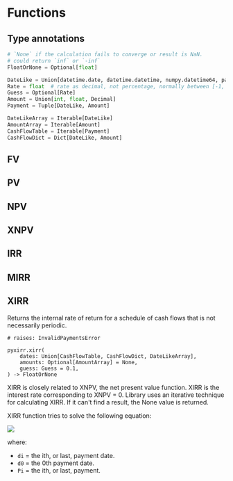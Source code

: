# Functions

## Type annotations

```python
# `None` if the calculation fails to converge or result is NaN.
# could return `inf` or `-inf`
FloatOrNone = Optional[float]

DateLike = Union[datetime.date, datetime.datetime, numpy.datetime64, pandas.Timestamp]
Rate = float  # rate as decimal, not percentage, normally between [-1, 1]
Guess = Optional[Rate]
Amount = Union[int, float, Decimal]
Payment = Tuple[DateLike, Amount]

DateLikeArray = Iterable[DateLike]
AmountArray = Iterable[Amount]
CashFlowTable = Iterable[Payment]
CashFlowDict = Dict[DateLike, Amount]
```

## FV
## PV
## NPV
## XNPV
## IRR
## MIRR

## XIRR

Returns the internal rate of return for a schedule of cash flows that is not necessarily periodic.

```
# raises: InvalidPaymentsError

pyxirr.xirr(
    dates: Union[CashFlowTable, CashFlowDict, DateLikeArray],
    amounts: Optional[AmountArray] = None,
    guess: Guess = 0.1,
) -> FloatOrNone
```

XIRR is closely related to XNPV, the net present value function. XIRR is the interest rate corresponding to XNPV = 0.
Library uses an iterative technique for calculating XIRR. If it can't find a result, the None value is returned.

XIRR function tries to solve the following equation:

<img src="https://render.githubusercontent.com/render/math?math=\sum_{i=1}^n \frac{P_i}{(1 + rate)^{(d_i - d_0)/365}} = 0">

where:
- `di` = the ith, or last, payment date.
- `d0` = the 0th payment date.
- `Pi` = the ith, or last, payment.
